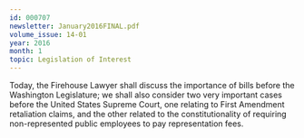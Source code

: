 ```yaml
---
id: 000707
newsletter: January2016FINAL.pdf
volume_issue: 14-01
year: 2016
month: 1
topic: Legislation of Interest
---
```


Today, the Firehouse Lawyer shall discuss the importance of bills before the Washington Legislature; we shall also consider two very important cases before the United States Supreme Court, one relating to First Amendment retaliation claims, and the other related to the constitutionality of requiring non-represented public employees to pay representation fees.